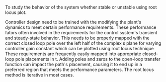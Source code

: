 To study the behavior of the system whether stable or unstable using root locus plot.

Controller design need to be trained with the modifying the plant's dynamics to meet certain performance requirements. These performance fators often involved in the requirements for the control system's transient and steady-state behavior. This needs to be properly mapped with the correct closed loop pole over the left half of the complex s plane for varying controller gain constant which can be plotted using root locus technique These requirements are frequently easily mapped into appropriate closed-loop pole placements in t. Adding poles and zeros to the open-loop transfer function can impact the path's placement, causing it to end up in a preferred region that meets the performance parameters. The root locus method is iterative in most cases.

